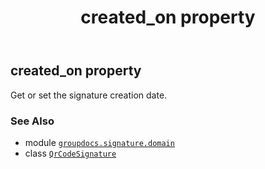 ﻿---
title: created_on property
second_title: GroupDocs.Signature for Python via .NET API References
description: 
type: docs
url: /python-net/groupdocs.signature.domain/qrcodesignature/created_on/
is_root: false
weight: 50
---

## created_on property


Get or set the signature creation date.

### See Also
* module [`groupdocs.signature.domain`](../../)
* class [`QrCodeSignature`](/signature/python-net/groupdocs.signature.domain/qrcodesignature)
